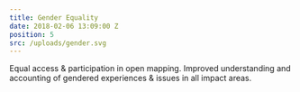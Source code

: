 ```yaml
---
title: Gender Equality
date: 2018-02-06 13:09:00 Z
position: 5
src: /uploads/gender.svg
---
```


Equal access & participation in open mapping. Improved understanding and accounting of gendered experiences & issues in all impact areas.